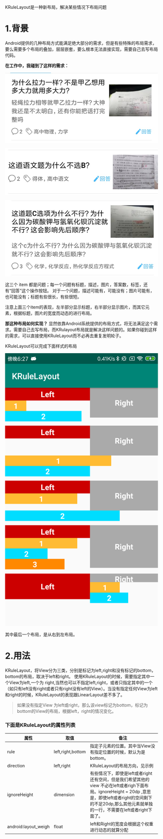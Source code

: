 
KRuleLayout是一种新布局，解决某些情况下布局问题

# 1.背景
Android提供的几种布局方式能满足绝大部分的需求，但是有些特殊的布局需求，要么需要多个布局的叠加，层层嵌套，要么根本无法直接实现，需要自己去写布局代码。

**在工作中，我碰到了这样的需求：**

![image](https://github.com/cugkuan/KRuleLayout/blob/master/pic/1.jpeg)

![image](https://github.com/cugkuan/KRuleLayout/blob/master/pic/2.jpeg)

![image](https://github.com/cugkuan/KRuleLayout/blob/master/pic/3.jpeg)


 这三个 item 都是问题；每一个问题有标题，描述，图片，答案数，标签，还有“回答”这个操作按钮。
对于一个问题，描述可能有，可能没有；图片可能有，也可能没有；标题有些很长，有些很短。

注意上面三个item的表现，左半部分显示标题，右半部分显示图片，而其它元素，根据标题，图片的宽度而动态的进行布局。

**那这种布局如何实现？**
显然依靠Android系统提供的布局方式，将无法满足这个需求。需要自己去写布局，而KRulayout布局就是解决这样问题的。如果你碰到这样的需求，可以直接使用KRuleLayout而不必再去重复发明轮子。

KRuleLayout可以完成下面样式的布局

 ![image](https://github.com/cugkuan/KRuleLayout/blob/master/pic/4.png)

其中最后一个布局，是从右到左布局。

# 2.用法
KRuleLayout，将View分为三类，分别是标记为left,right和没有标记的bottom，bottom的布局，取决于left和right。
使用KRuleLayout的时候，需要指定其中一个View为left,一个为 right,当然也可以不指定left,right，或者只指定其中的一个（如只有left没有right或者只有right没有left的View）。当没有指定任何View为left和right的时候，KRuleLayout的表现跟LinearLayout差不多了。

> 如果没有指定View 为left或right，那么该view标记为bottom，标记为bottom的View的布局，根据left，right的情况变化。

### 下面是KRuleLayout的属性列表


   属性 | 取值 | 备注 |
| ------ | ------ | ------ |
| rule | left,right,bottom | 指定子元素的位置。其中当View没有指定位置的时候，默认为是bottom。 |
| direction | left,right | KRuleLayout的布局方向，见示例|
|ignoreHeight|dimension|有些情况下，即使是left或者right还有空间，但是我们希望其他的view 不必在left或者righ下面布局。ignoreHeight  = 20dp ,意思是，即使left或者right的空间剩下的不足20dp,那么其他元素就单独的一行，不需要在left或者right下面了。|
|android:layout_weigh|float|left和Right的宽度会根据这个权重进行动态的就算分配|
